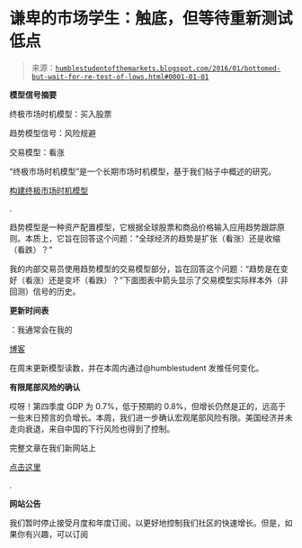 <!--yml

类别：未分类

日期：2024-05-18 03:10:23

-->

# 谦卑的市场学生：触底，但等待重新测试低点

> 来源：[`humblestudentofthemarkets.blogspot.com/2016/01/bottomed-but-wait-for-re-test-of-lows.html#0001-01-01`](https://humblestudentofthemarkets.blogspot.com/2016/01/bottomed-but-wait-for-re-test-of-lows.html#0001-01-01)

**模型信号摘要**

终极市场时机模型：买入股票

趋势模型信号：风险规避

交易模型：看涨

“终极市场时机模型”是一个长期市场时机模型，基于我们帖子中概述的研究。

[构建终极市场时机模型](https://humblestudentofthemarkets.com/2016/01/26/building-the-ultimate-market-timing-model/)

.

趋势模型是一种资产配置模型，它根据全球股票和商品价格输入应用趋势跟踪原则。本质上，它旨在回答这个问题：“全球经济的趋势是扩张（看涨）还是收缩（看跌）？”

我的内部交易员使用趋势模型的交易模型部分，旨在回答这个问题：“趋势是在变好（看涨）还是变坏（看跌）？”下面图表中箭头显示了交易模型实际样本外（非回测）信号的历史。

**更新时间表**

：我通常会在我的

[博客](https://humblestudentofthemarkets.com/)

在周末更新模型读数，并在本周内通过@humblestudent 发推任何变化。

**有限尾部风险的确认**

哎呀！第四季度 GDP 为 0.7%，低于预期的 0.8%，但增长仍然是正的，远高于一些末日预言的负增长。本周，我们进一步确认宏观尾部风险有限。美国经济并未走向衰退，来自中国的下行风险也得到了控制。

完整文章在我们新网站上

[点击这里](https://humblestudentofthemarkets.com/2016/01/31/bottomed-but-wait-for-a-re-test-of-the-lows/)

.

**网站公告**

我们暂时停止接受月度和年度订阅，以更好地控制我们社区的快速增长。但是，如果你有兴趣，可以订阅
